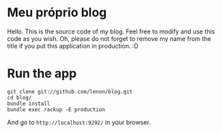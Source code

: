 # Meu próprio blog

Hello. This is the source code of my blog. Feel free to modify and use this code as you wish.
Oh, please do not forget to remove my name from the title if you put this application in production. :D

# Run the app

    git clone git://github.com/lenon/blog.git
    cd blog/
    bundle install
    bundle exec rackup -E production

And go to `http://localhost:9292/` in your browser.
